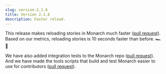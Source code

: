 ```yaml
---
slug: version-2.1.6
title: Version 2.1.6
description: Faster reload.
---
```


This release makes reloading stories in Monarch much faster 
([pull request](https://github.com/Dropsource/monarch/pull/90)). Based on 
our metrics, reloading stories is 10 seconds faster than before. 🏎 🚀

We have also added integration tests to the Monarch repo 
([pull request](https://github.com/Dropsource/monarch/pull/93)). 
And we have made the tools scripts that build and test Monarch easier 
to use for contributors 
([pull request](https://github.com/Dropsource/monarch/pull/95)).
